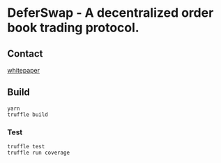 
# DeferSwap - A decentralized order book trading protocol.

## Contact

[whitepaper](https://github.com/DeferSwapIO/whitepaper)

## Build

```
yarn 
truffle build
```

### Test

```
truffle test
truffle run coverage
```